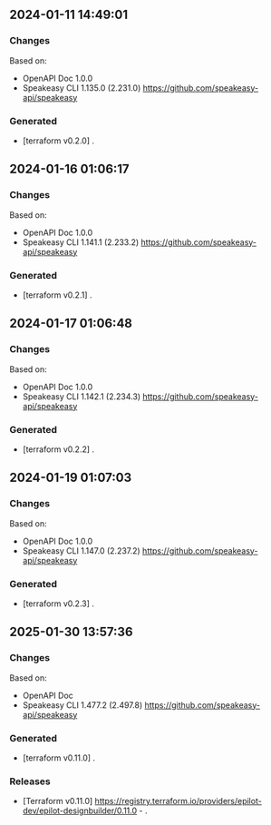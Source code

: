 

## 2024-01-11 14:49:01
### Changes
Based on:
- OpenAPI Doc 1.0.0 
- Speakeasy CLI 1.135.0 (2.231.0) https://github.com/speakeasy-api/speakeasy
### Generated
- [terraform v0.2.0] .

## 2024-01-16 01:06:17
### Changes
Based on:
- OpenAPI Doc 1.0.0 
- Speakeasy CLI 1.141.1 (2.233.2) https://github.com/speakeasy-api/speakeasy
### Generated
- [terraform v0.2.1] .

## 2024-01-17 01:06:48
### Changes
Based on:
- OpenAPI Doc 1.0.0 
- Speakeasy CLI 1.142.1 (2.234.3) https://github.com/speakeasy-api/speakeasy
### Generated
- [terraform v0.2.2] .

## 2024-01-19 01:07:03
### Changes
Based on:
- OpenAPI Doc 1.0.0 
- Speakeasy CLI 1.147.0 (2.237.2) https://github.com/speakeasy-api/speakeasy
### Generated
- [terraform v0.2.3] .

## 2025-01-30 13:57:36
### Changes
Based on:
- OpenAPI Doc  
- Speakeasy CLI 1.477.2 (2.497.8) https://github.com/speakeasy-api/speakeasy
### Generated
- [terraform v0.11.0] .
### Releases
- [Terraform v0.11.0] https://registry.terraform.io/providers/epilot-dev/epilot-designbuilder/0.11.0 - .